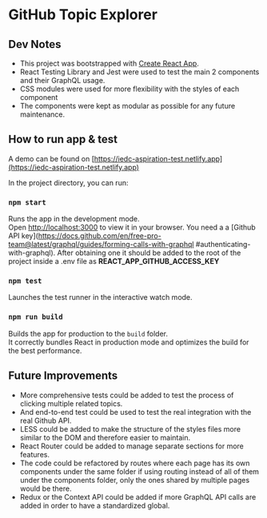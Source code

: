 # GitHub Topic Explorer

## Dev Notes
- This project was bootstrapped with [Create React App](https://github.com/facebook/create-react-app).
- React Testing Library and Jest were used to test the main 2 components and their GraphQL usage.
- CSS modules were used for more flexibility with the styles of each component
- The components were kept as modular as possible for any future maintenance.

## How to run app & test

A demo can be found on [https://iedc-aspiration-test.netlify.app](https://iedc-aspiration-test.netlify.app)

In the project directory, you can run:

### `npm start`

Runs the app in the development mode.\
Open [http://localhost:3000](http://localhost:3000) to view it in your browser.
You need a a [Github API key](https://docs.github.com/en/free-pro-team@latest/graphql/guides/forming-calls-with-graphql #authenticating-with-graphql). After obtaining one it should be added to the root of the project inside a .env file as **REACT_APP_GITHUB_ACCESS_KEY**

### `npm test`

Launches the test runner in the interactive watch mode.

### `npm run build`

Builds the app for production to the `build` folder.\
It correctly bundles React in production mode and optimizes the build for the best performance.

## Future Improvements

- More comprehensive tests could be added to test the process of clicking multiple related topics.
- And end-to-end test could be used to test the real integration with the real Github API.
- LESS could be added to make the structure of the styles files more similar to the DOM and therefore easier to maintain.
- React Router could be added to manage separate sections for more features.
- The code could be refactored by routes where each page has its own components under the same folder if using routing instead of all of them under the components folder, only the ones shared by multiple pages would be there.
- Redux or the Context API could be added if more GraphQL API calls are added in order to have a standardized global.
